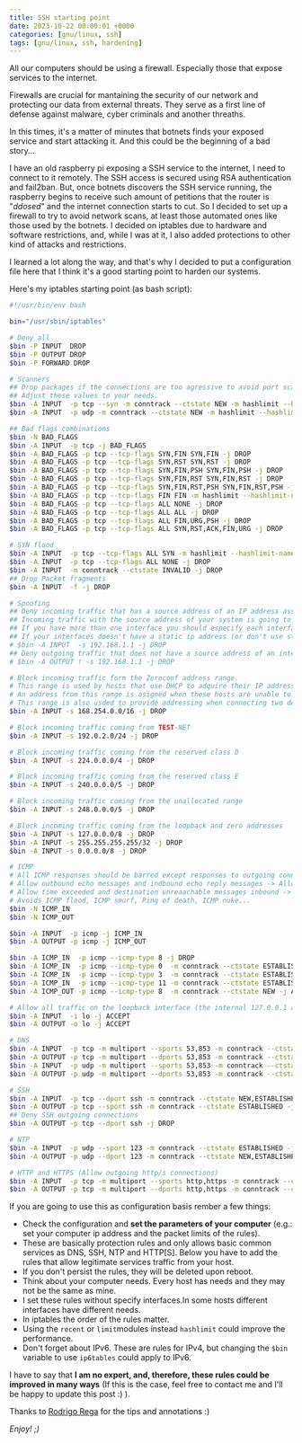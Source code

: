```yaml
---
title: SSH starting point
date: 2023-10-22 00:00:01 +0000
categories: [gnu/linux, ssh]
tags: [gnu/linux, ssh, hardening]
---
```


All our computers should be using a firewall.
Especially those that expose services to the internet.

Firewalls are crucial for mantaining the security of our network and protecting our data from external threats.
They serve as a first line of defense against malware, cyber criminals and another threaths.

In this times, it's a matter of minutes that botnets finds your exposed service and start attacking it.
And this could be the beginning of a bad story...

I have an old raspberry pi exposing a SSH service to the internet, I need to connect to it remotely.
The SSH access is secured using RSA authentication and fail2ban.
But, once botnets discovers the SSH service running, the raspberry begins to receive such amount of petitions that the router is "*ddosed*" and the internet connection starts to cut.
So I decided to set up a firewall to try to avoid network scans, at least those automated ones like those used by the botnets.
I decided on iptables due to hardware and software restrictions, and, while I was at it, I also added protections to other kind of attacks and restrictions.

I learned a lot along the way, and that's why I decided to put a configuration file here that I think it's a good starting point to harden our systems.

Here's my iptables starting point (as bash script):

```bash
#!/usr/bin/env bash

bin="/usr/sbin/iptables"

# Deny all
$bin -P INPUT  DROP
$bin -P OUTPUT DROP
$bin -P FORWARD DROP

# Scanners
## Drop packages if the connections are too agressive to avoid port scanning.
## Adjust these values to your needs.
$bin -A INPUT  -p tcp --syn -m conntrack --ctstate NEW -m hashlimit --hashlimit-name port_scanners --hashlimit-above 5/second --hashlimit-mode srcip -j DROP
$bin -A INPUT  -p udp -m conntrack --ctstate NEW -m hashlimit --hashlimit-name port_scanners --hashlimit-above 35/second --hashlimit-mode srcip -j DROP

## Bad flags combinations
$bin -N BAD_FLAGS
$bin -A INPUT  -p tcp -j BAD_FLAGS
$bin -A BAD_FLAGS -p tcp --tcp-flags SYN,FIN SYN,FIN -j DROP
$bin -A BAD_FLAGS -p tcp --tcp-flags SYN,RST SYN,RST -j DROP
$bin -A BAD_FLAGS -p tcp --tcp-flags SYN,FIN,PSH SYN,FIN,PSH -j DROP
$bin -A BAD_FLAGS -p tcp --tcp-flags SYN,FIN,RST SYN,FIN,RST -j DROP
$bin -A BAD_FLAGS -p tcp --tcp-flags SYN,FIN,RST,PSH SYN,FIN,RST,PSH -j DROP
$bin -A BAD_FLAGS -p tcp --tcp-flags FIN FIN -m hashlimit --hashlimit-name port_scanners --hashlimit-above 1/second --hashlimit-mode srcip -j DROP
$bin -A BAD_FLAGS -p tcp --tcp-flags ALL NONE -j DROP
$bin -A BAD_FLAGS -p tcp --tcp-flags ALL ALL -j DROP
$bin -A BAD_FLAGS -p tcp --tcp-flags ALL FIN,URG,PSH -j DROP
$bin -A BAD_FLAGS -p tcp --tcp-flags ALL SYN,RST,ACK,FIN,URG -j DROP

# SYN flood
$bin -A INPUT  -p tcp --tcp-flags ALL SYN -m hashlimit --hashlimit-name port_scanners --hashlimit-above 1/second --hashlimit-mode srcip -j DROP
$bin -A INPUT  -p tcp --tcp-flags ALL NONE -j DROP
$bin -A INPUT  -m conntrack --ctstate INVALID -j DROP
## Drop Packet fragments
$bin -A INPUT  -f -j DROP

# Spoofing
## Deny incoming traffic that has a source address of an IP address assigned to a local interface.
## Incoming traffic with the source address of your system is going to be spoofed traffic because you know it cannot be generated by the host.
## If you have more than one interface you should especify each interface.
## If your interfaces doesn't have a static ip address (or don't use static DHCP) leave these lines commented.
# $bin -A INPUT  -s 192.168.1.1 -j DROP
## Deny outgoing traffic that does not have a source address of an interface on the local host.
# $bin -A OUTPUT ! -s 192.168.1.1 -j DROP

# Block incoming traffic form the Zeroconf address range.
# This range is used by hosts that use DHCP to adquire their IP address.
# An address from this range is asigned when these hosts are unable to find a DHCP server to provide them an address.
# This range is also usded to provide addressing when connecting two devices using a crossover cable,
$bin -A INPUT -s 168.254.0.0/16 -j DROP

# Block incoming traffic coming from TEST-NET
$bin -A INPUT -s 192.0.2.0/24 -j DROP

# Block incoming traffic coming from the reserved class D
$bin -A INPUT -s 224.0.0.0/4 -j DROP

# Block incoming traffic coming from the reserved class E
$bin -A INPUT -s 240.0.0.0/5 -j DROP

# Block incoming traffic coming from the unallocated range
$bin -A INPUT -s 248.0.0.0/5 -j DROP

# Block incoming traffic coming from the loopback and zero addresses
$bin -A INPUT -s 127.0.0.0/8 -j DROP
$bin -A INPUT -s 255.255.255.255/32 -j DROP
$bin -A INPUT -s 0.0.0.0/8 -j DROP

# ICMP
# All ICMP responses should be barred except responses to outgoing connections.
# Allow outbound echo messages and indbound echo reply messages -> Allows the use of ping from the host.
# Allow time exceeded and destination unreaachable messages inbound -> Allow the use of tools such traceroute. 
# Avoids ICMP flood, ICMP smurf, Ping of death, ICMP nuke...
$bin -N ICMP_IN
$bin -N ICMP_OUT

$bin -A INPUT  -p icmp -j ICMP_IN
$bin -A OUTPUT -p icmp -j ICMP_OUT

$bin -A ICMP_IN  -p icmp --icmp-type 8 -j DROP
$bin -A ICMP_IN  -p icmp --icmp-type 0  -m conntrack --ctstate ESTABLISHED,RELATED -j ACCEPT
$bin -A ICMP_IN  -p icmp --icmp-type 3  -m conntrack --ctstate ESTABLISHED,RELATED -j ACCEPT
$bin -A ICMP_IN  -p icmp --icmp-type 11 -m conntrack --ctstate ESTABLISHED,RELATED -j ACCEPT
$bin -A ICMP_OUT -p icmp --icmp-type 8  -m conntrack --ctstate NEW -j ACCEPT

# Allow all traffic on the loopback interface (the internal 127.0.0.1 address).
$bin -A INPUT  -i lo -j ACCEPT
$bin -A OUTPUT -o lo -j ACCEPT

# DNS
$bin -A INPUT  -p tcp -m multiport --sports 53,853 -m conntrack --ctstate ESTABLISHED -j ACCEPT
$bin -A OUTPUT -p tcp -m multiport --dports 53,853 -m conntrack --ctstate NEW,ESTABLISHED -j ACCEPT
$bin -A INPUT  -p udp -m multiport --sports 53,853 -m conntrack --ctstate ESTABLISHED -j ACCEPT
$bin -A OUTPUT -p udp -m multiport --dports 53,853 -m conntrack --ctstate NEW,ESTABLISHED -j ACCEPT

# SSH
$bin -A INPUT  -p tcp --dport ssh -m conntrack --ctstate NEW,ESTABLISHED -j ACCEPT
$bin -A OUTPUT -p tcp --sport ssh -m conntrack --ctstate ESTABLISHED -j ACCEPT
## Deny SSH outgoing connections
$bin -A OUTPUT -p tcp --dport ssh -j DROP

# NTP
$bin -A INPUT  -p udp --sport 123 -m conntrack --ctstate ESTABLISHED -j ACCEPT
$bin -A OUTPUT -p udp --dport 123 -m conntrack --ctstate NEW,ESTABLISHED -j ACCEPT

# HTTP and HTTPS (Allow outgoing http/s connections)
$bin -A INPUT  -p tcp -m multiport --sports http,https -m conntrack --ctstate ESTABLISHED -j ACCEPT
$bin -A OUTPUT -p tcp -m multiport --dports http,https -m conntrack --ctstate NEW,ESTABLISHED -j ACCEPT
```

If you are going to use this as configuration basis rember a few things:
* Check the configuration and **set the parameters of your computer** (e.g.: set your computer ip address and the packet limits of the rules).
* These are basically protection rules and only allows basic common services as DNS, SSH, NTP and HTTP[S]. Below you have to add the rules that allow legitimate services traffic from your host.
* If you don't persist the rules, they will be deleted upon reboot.
* Think about your computer needs. Every host has needs and they may not be the same as mine.
* I set these rules without specify interfaces.In some hosts different interfaces have different needs.
* In iptables the order of the rules matter.
* Using the `recent` or `limit`modules instead `hashlimit` could improve the performance.
* Don't forget about IPv6. These are rules for IPv4, but changing the `$bin` variable to use `ip6tables` could apply to IPv6.

I have to say that **I am no expert, and, therefore, these rules could be improved in many ways** (If this is the case, feel free to contact me and I'll be happy to update this post :) ).

Thanks to [Rodrigo Rega](https://rodrigorega.es/) for the tips and annotations :)

*Enjoy! ;)*
